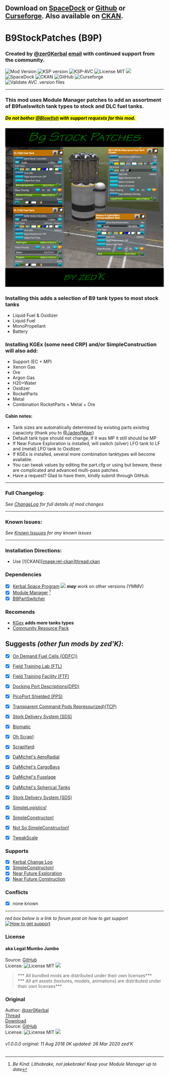 <!-- Readme.md v1.1.3.0
B9 Stock Patches (BSP)
created: 23 Sep 2019
updated: 2020 03 26 -->

## Download on [SpaceDock][MOD:rel-spacedock] or [Github][MOD:rel-github] or [Curseforge][MOD:rel-curseforge]. Also available on [CKAN][MOD:rel-ckan].  

# B9StockPatches (B9P)
### Created by [@zer0Kerbal][LINK:zer0kerbal]  [email][LINK:email:zer0Kerbal] with continued support from the community.  
![Mod Version][shield:mod:latest] 
![KSP version][shield:ksp] ![KSP-AVC][shield:kspavc] ![License MIT][shield:license] ![][LOGO:mit]   
![SpaceDock][shield:spacedock] ![CKAN][shield:ckan] ![GitHub][shield:github] ![Curseforge][shield:curseforge]  
![Validate AVC .version files][shield:avcvalid]  
***
### This mod uses Module Manager patches to add an assortment of B9fuelswitch tank types to stock and DLC fuel tanks.  
##### <mark>Do not bother [@Blowfish][LINK:blowfish] with support requests for this mod.</mark>  
![B9 Stock Patches][IMG:hero:0] 

### Installing this adds a selection of B9 tank types to most stock tanks  
- Liquid Fuel & Oxidizer  
- Liquid Fuel  
- MonoPropellant  
- Battery   

### Installing KGEx (some need CRP) and/or SimpleConstruction will also add:
- Support (EC + MP)
- Xenon Gas
- Ore
- Argon Gas
- H20+Water
- Oxidizer
- RocketParts
- Metal
- Combination RocketParts + Metal + Ore

#### Cabin notes:  
- Tank sizes are automatically determined by existing parts exisitng capacioty (thank you to [@JadeofMaar][LINK:jadeofmaar])
- Default tank type should not change, if it was MP it still should be MP
- If Near Future Exploration is installed, will switch (silver) LFO tank to LF and (metal) LFO tank to Oxidizer.
- If KGEx is installed, several more combination tanktypes will become available.
- You can tweak values by editing the part.cfg or using but beware, these are complicated and advanced multi-pass patches.  
- Have a request? Glad to have them, kindly submit through GitHub.
***
### Full Changelog:
*See [ChangeLog][MOD:changelog] for full details of mod changes*
***
### Known Issues:
*See [Known Issuues][MOD:known] for any known issues*
***
### Installation Directions:
- Use [![CKAN][[image:rel-ckan]][thread:ckan]
### Dependencies
- [x] [Kerbal Space Program][KSP:website] [![][shield:ksp]][KSP:website] ***may*** work on other versions (YMMV)
- [x] [Module Manager][thread:mm] [^1]
- [x] [B9PartSwitcher][thread:B9]  
### Recomends  
- [KGex][thread:KGX] **adds more tanks types**
- [Community Resource Pack][thread:CRP]
## Suggests  *(other fun mods by zed'K)*:
- [x] [On Demand Fuel Cells {ODFC)}][thread:ODFC]  
- [x] [Field Training Lab (FTL)][thread:FTL]  
- [x] [Field Training Facility (FTF)][thread:FTF]  
- [x] [Docking Port Descriptions(DPD)][thread:DPD]  
- [x] [PicoPort Shielded (PPS)][thread:PPS]  
- [x] [Transparent Command Pods Repressurized)(TCP)][thread:TCP]  
- [x] [Stork Delivery System (SDS)][thread:SDS]
- [x] [Biomatic][thread:BIO]
- [x] [Oh Scrap!][thread:OHS]:  
- [x] [ScrapYard][thread:SYD]:  
- [x] [DaMichel's AeroRadial][thread:DAR]  
- [x] [DaMichel's CargoBays][thread:DCB]  
- [x] [DaMichel's Fuselage][thread:DMF]  
- [x] [DaMichel's Spherical Tanks][thread:DST]  
- [x] [Stork Delivery System (SDS)][thread:SDS]  
- [x] [SimpleLogistics!][thread:SL!]  
- [x] [SimpleConstructon!][thread:SC!]  
- [x] [Not So SimpleConstructon!][thread:NSSC]  

- [x] [TweakScale][thread:twk]
### Supports
- [x] [Kerbal Change Log][thread:kcl]  
- [x] [SimpleConstructon!][thread:SC!]
- [x] [Near Future Exploration][thread:NFX]
- [x] [Near Future Construction][thread:NFC]
### Conflicts
- [x] none known
***  
*red box below is a link to forum post on how to get support*  
[![How to get support][image:get-support]][thread:getsupport]
### License
#### aka Legal Mumbo Jumbo
Source: [GitHub][MOD:github:repo]  
License: ![License MIT][shield:license] ![][LOGO:mit]    
> *** All bundled mods are distributed under their own licenses***  
> *** All art assets (textures, models, animations) are distributed under their own licenses***   
### Original
Author: [@zer0Kerbal][LINK:zer0Kerbal]  
[Thread][MOD:original:thread]  
[Download][MOD:original:download]  
Source: [GitHub][MOD:original:source]  
License: ![License MIT][shield:license] ![][LOGO:mit]  
###### v1.0.0.0 original: 11 Aug 2018 0K updated: 26 Mar 2020 zed'K

<!-- graphical links to downloads -->
[MOD:license]:      https://github.com/zer0Kerbal/B9StockPatches/blob/master/LICENSE
[MOD:contributing]: https://github.com/zer0Kerbal/B9StockPatches/blob/master/.github/CONTRIBUTING.md
[MOD:issues]:       https://github.com/zer0Kerbal/B9StockPatches/issues
[MOD:wiki]:         https://github.com/zer0Kerbal/B9StockPatches/
[MOD:known]:        https://github.com/zer0Kerbal/B9StockPatches/wiki/Known-Issues
[MOD:forum]:        https://forum.kerbalspaceprogram.com/index.php?/topic/190870-*
[MOD:github:repo]:  https://github.com/zer0Kerbal/B9StockPatches/
[MOD:changelog]:    https://raw.githubusercontent.com/zer0Kerbal/B9StockPatches/master/Changelog.cfg
[KSP:website]:      http://kerbalspaceprogram.com/

<!--- original mod stuff -->
[MOD:original:source]:   https://github.com/zer0Kerbal/B9StockPatches/
[MOD:original:thread]:  https://forum.kerbalspaceprogram.com/index.php?/topic/190870-* "Dev Thread" 
[MOD:original:download]:  https://github.com/zer0Kerbal/B9StockPatches/

<!--- license logo urls -->
[LOGO:mit]:     https://i.postimg.cc/bvjfsMP5/MIT-17x17.png
[LOGO:gplv3]:   https://i.postimg.cc/90kCDs7K/gplv3-48x17.png
[LOGO:ccbysa4]: https://licensebuttons.net/l/by-sa/4.0/80x15.png

[MOD:rel-github]:    https://github.com/zer0Kerbal/B9StockPatches/releases/latest "GitHub"
[MOD:rel-spacedock]: http://spacedock.info/mod/2374
[MOD:rel-curseforge]: https://www.curseforge.com/kerbal/ksp-mods/b9Stockpatches
[MOD:rel-ckan]:       http://forum.kerbalspaceprogram.com/index.php?/topic/90246-*

[image:rel-github]:     https://i.imgur.com/RE4Ppr9.png
[image:rel-spacedock]:  https://i.imgur.com/m0a7tn2.png
[image:rel-curseforge]: https://i.postimg.cc/RZNyB5vP/Download-On-Curse.png
[image:get-support]:    https://i.postimg.cc/vHP6zmrw/image.png

[image:rel-ckan]:  https://i.postimg.cc/x8XSVg4R/sj507JC.png
[image:changelog]: https://i.postimg.cc/qM9p4V0C/changelog.png
[image:source]:    https://i.postimg.cc/tJ8GqW0H/source.png

[image:rel-github-sm]:      https://i.postimg.cc/1XXy5yfD/github.png
[image:rel-spacedock-sm]: https://i.postimg.cc/DZ22Hrhj/spacedock.png
[image:rel-curseforge-sm]: https://i.postimg.cc/ZRVTSWKT/UVVt0OP.png
  
[shield:mod:latest]: https://img.shields.io/github/v/release/zer0Kerbal/B9StockPatches?include_prereleases?style=plastic
[shield:mod]: https://img.shields.io/endpoint?url=https://raw.githubusercontent.com/zer0Kerbal/B9StockPatches/master/json/mod.json
[shield:ksp]: https://img.shields.io/endpoint?url=https://raw.githubusercontent.com/zer0Kerbal/B9StockPatches/master/json/ksp.json
[shield:license]: https://img.shields.io/endpoint?url=https://raw.githubusercontent.com/zer0Kerbal/B9StockPatches/master/json/license.json
[shield:code]:    https://img.shields.io/endpoint?url=https://raw.githubusercontent.com/zer0Kerbal/B9StockPatches/master/json/code.json  
[shield:kspavc]:     https://img.shields.io/badge/KSP-AVC--supported-brightgreen.svg?style=plastic
[shield:spacedock]:  https://img.shields.io/badge/SpaceDock-listed-blue.svg?style=plastic
[shield:ckan]:       https://img.shields.io/badge/CKAN-Indexed-blue.svg?style=plastic
[shield:github]:     https://img.shields.io/badge/Github-Indexed-blue.svg?style=plastic&logo=github
[shield:curseforge]: https://img.shields.io/badge/CurseForge-listed-blue.svg?style=plastic  
[shield:avcvalid]:   https://github.com/zer0Kerbal/B9StockPatches/workflows/Validate%20AVC%20.version%20files/badge.svg

<!-- zer0Kerbal mods -->
[thread:ODFC]: https://forum.kerbalspaceprogram.com/index.php?/topic/187625-* "On Demand Fuel Cells"
[thread:FTF]:  https://forum.kerbalspaceprogram.com/index.php?/topic/188841-* "Field Training Facility"
[thread:FTL]:  https://forum.kerbalspaceprogram.com/index.php?/topic/188841-* "Field Training Lab"
[thread:MHH]:  https://forum.kerbalspaceprogram.com/index.php?/topic/188246-* "More Hitchhikers"
[thread:TCP]:  https://forum.kerbalspaceprogram.com/index.php?/topic/187495-* "Transparent Command Pods"
[thread:NUK]:  https://forum.kerbalspaceprogram.com/index.php?/topic/21466-*  "Nuke Tiny Parts"  
[thread:OHS]:  https://forum.kerbalspaceprogram.com/index.php?/topic/192360-* "Oh Scrap!"
[thread:SYD]:  https://forum.kerbalspaceprogram.com/index.php?/topic/192360-* "ScrapYard"

[thread:DPD]:  https://github.com/zer0Kerbal/KGEx/tree/master/GameData/KGEx/DockingPortDescriptions "Docking Port Descriptions (DPD)"   
[thread:PPS]:  https://forum.kerbalspaceprogram.com/index.php?/topic/192187-*  "PicoPort Shielded (PPS)"  
[thread:DST]:  https://forum.kerbalspaceprogram.com/index.php?/topic/191719-* "DaMichel's Spherical Tanks (DST)"  
[thread:DMF]:  https://forum.kerbalspaceprogram.com/index.php?/topic/191719-* "DaMichel's Fuselage (DMF)"  
[thread:DAR]:  https://forum.kerbalspaceprogram.com/index.php?/topic/191719-* "DaMichel's AeroRadial (DAR)"  
[thread:DCB]:  https://forum.kerbalspaceprogram.com/index.php?/topic/191719-* "DaMichel's CargoBays (DCB)"  
[thread:SDS]:  https://forum.kerbalspaceprogram.com/index.php?/topic/191719-* "Stork Delivery System (SDS)"  
[thread:SC!]:  https://forum.kerbalspaceprogram.com/index.php?/topic/191424-* "SimpleConstructon!"  
[thread:SL!]:  https://forum.kerbalspaceprogram.com/index.php?/topic/191045-* "SimpleLogistics!"  
[thread:NSSC]: https://forum.kerbalspaceprogram.com/index.php?/topic/191504-* "Not So SimpleConstructon!"  
[thread:BIO]:  https://forum.kerbalspaceprogram.com/index.php?/topic/191426-* "Biomatic"  
[thread:KGX]: https://spacedock.info/mod/2365 "KerGuise Experimental engineering (KGX)"  
[thread:CTN]:  http:// "CTN (CTN)"  
[thread:DRL]: https:// "DRElite (DRL)"  
[thread:VG0]:  http:// "Vanguard (VG0)"  
[thread:PRB]:  http:// "ProbiTronics (BPT)"  
[thread:HB!]:  http:// "HotBeverages (HBR)"  

[thread:mm]:   http://forum.kerbalspaceprogram.com/index.php?/topic/50533-* "ModuleManager"  
[thread:kcl]:  https://forum.kerbalspaceprogram.com/index.php?/topic/179207-* "Kerbal Changelog"  
[thread:ckan]: http://forum.kerbalspaceprogram.com/index.php?/topic/154922-* "CKAN"  

[thread:twk]: https://forum.kerbalspaceprogram.com/index.php?/topic/179030-* "TweakScale"
[thread:NFX]: https://forum.kerbalspaceprogram.com/index.php?/topic/155465-* "Near Future Exploration"  
[thread:NFC]: https://forum.kerbalspaceprogram.com/index.php?/topic/155465-* "Near Future Construction"  
[thread:B9]:  http://forum.kerbalspaceprogram.com/index.php?showtopic=140541/ "B9 Part Switcher"  
[thread:crp]: https://forum.kerbalspaceprogram.com/index.php?/topic/166314-* "Community Resource Pack"  

[thread:getsupport]: https://forum.kerbalspaceprogram.com/index.php?/topic/83212-* "How to get support"

[LINK:zer0Kerbal]: https://forum.kerbalspaceprogram.com/index.php?/profile/190933-zer0kerbal/  "zer0Kerbal"
[LINK:email:zer0Kerbal]: mailto:zer0Kerbal@hotmail.com "email zer0Kerbal"

[LINK:blowfish]: https://forum.kerbalspaceprogram.com/index.php?/profile/119688-blowfish/ "Blowfish"  
[LINK:jadeofmaar]: https://forum.kerbalspaceprogram.com/index.php?/profile/167617-jadeofmaar/ "JadeofMaar"  

[IMG:hero:0]: https://raw.githubusercontent.com/zer0Kerbal/B9StockPatches/master/graphics/B9StockSwitch-hero02-750x750.png "placeholder"
[IMG:hero:1]: https:// "" 
[IMG:hero:2]: https:// ""  

<!-- 
[![][UTUBE:img]][UTUBE:link] 
-->
[UTUBE:img]:  https://  ""
[UTUBE:link]: https:// ""  

[^1]: *Be Kind: Lithobrake, not jakebrake! Keep your Module Manager up to date*  

<!--
This readme is
GPLv2
zer0Kerbal-->